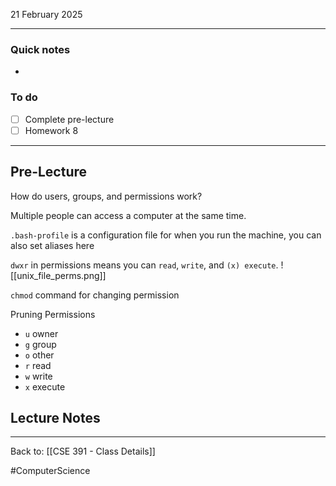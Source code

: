 21 February 2025

---
### Quick notes
- 

### To do
- [ ] Complete pre-lecture
- [ ] Homework 8

---

## Pre-Lecture
How do users, groups, and permissions work?

Multiple people can access a computer at the same time.

`.bash-profile` is a configuration file for when you run the machine, you can also set aliases here

`dwxr` in permissions means you can `read`, `write`, and `(x) execute`. 
![[unix_file_perms.png]]

`chmod` command for changing permission 

Pruning Permissions
- `u` owner
- `g` group
- `o` other
- `r` read
- `w` write
- `x` execute
 

## Lecture Notes



---
Back to: [[CSE 391 - Class Details]]

#ComputerScience
